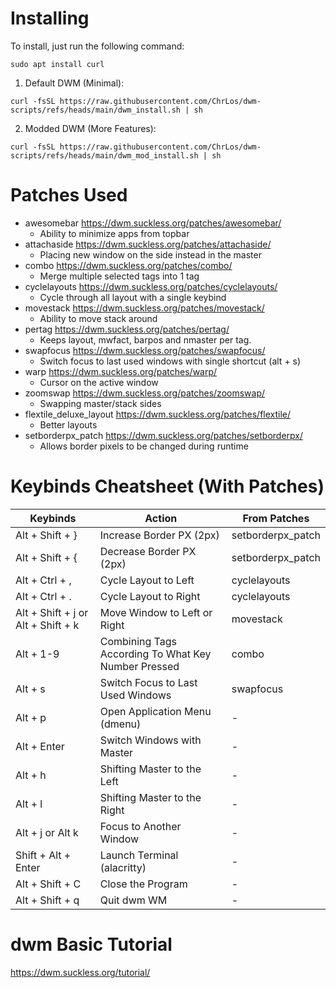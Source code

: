 # Installing
To install, just run the following command:
```
sudo apt install curl
```
1. Default DWM (Minimal):
```
curl -fsSL https://raw.githubusercontent.com/ChrLos/dwm-scripts/refs/heads/main/dwm_install.sh | sh
```
2. Modded DWM (More Features):
```
curl -fsSL https://raw.githubusercontent.com/ChrLos/dwm-scripts/refs/heads/main/dwm_mod_install.sh | sh
```

# Patches Used
- awesomebar https://dwm.suckless.org/patches/awesomebar/
  - Ability to minimize apps from topbar
- attachaside https://dwm.suckless.org/patches/attachaside/
  - Placing new window on the side instead in the master
- combo https://dwm.suckless.org/patches/combo/
  - Merge multiple selected tags into 1 tag
- cyclelayouts https://dwm.suckless.org/patches/cyclelayouts/
  - Cycle through all layout with a single keybind
- movestack https://dwm.suckless.org/patches/movestack/
  - Ability to move stack around
- pertag https://dwm.suckless.org/patches/pertag/
  - Keeps layout, mwfact, barpos and nmaster per tag.
- swapfocus https://dwm.suckless.org/patches/swapfocus/
  - Switch focus to last used windows with single shortcut (alt + s)
- warp https://dwm.suckless.org/patches/warp/
  - Cursor on the active window
- zoomswap https://dwm.suckless.org/patches/zoomswap/
  - Swapping master/stack sides
- flextile_deluxe_layout https://dwm.suckless.org/patches/flextile/
  - Better layouts
- setborderpx_patch https://dwm.suckless.org/patches/setborderpx/
  - Allows border pixels to be changed during runtime

# Keybinds Cheatsheet (With Patches)
| Keybinds                           | Action                                              | From Patches      |
| ---------------------------------- | --------------------------------------------------- | ----------------- |
| Alt + Shift + }                    | Increase Border PX (2px)                            | setborderpx_patch |
| Alt + Shift + {                    | Decrease Border PX (2px)                            | setborderpx_patch |
| Alt + Ctrl + ,                     | Cycle Layout to Left                                | cyclelayouts      |
| Alt + Ctrl + .                     | Cycle Layout to Right                               | cyclelayouts      |
| Alt + Shift + j or Alt + Shift + k | Move Window to Left or Right                        | movestack         |
| Alt + 1-9                          | Combining Tags According To What Key Number Pressed | combo             |
| Alt + s                            | Switch Focus to Last Used Windows                   | swapfocus         |
| Alt + p                            | Open Application Menu (dmenu)                       | -                 |
| Alt + Enter                        | Switch Windows with Master                          | -                 |
| Alt + h                            | Shifting Master to the Left                         | -                 |
| Alt + l                            | Shifting Master to the Right                        | -                 |
| Alt + j or Alt k                   | Focus to Another Window                             | -                 |
| Shift + Alt + Enter                | Launch Terminal (alacritty)                         | -                 |
| Alt + Shift + C                    | Close the Program                                   | -                 |
| Alt + Shift + q                    | Quit dwm WM                                         | -                 |

# dwm Basic Tutorial
https://dwm.suckless.org/tutorial/